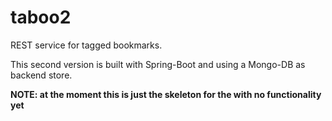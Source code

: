 # taboo2

REST service for tagged bookmarks.

This second version is built with Spring-Boot and using a Mongo-DB as backend store.

**NOTE: at the moment this is just the skeleton for the with no functionality yet**
